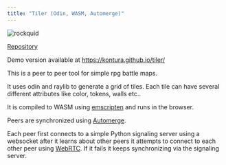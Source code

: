 ```yaml
---
title: "Tiler (Odin, WASM, Automerge)"
---
```


![rockquid](/tiler.png)

[Repository](https://github.com/kontura/tiler)

Demo version available at https://kontura.github.io/tiler/

This is a peer to peer tool for simple rpg battle maps.

It uses odin and raylib to generate a grid of tiles. Each tile can have several different attributes like color, tokens, walls etc..

It is compiled to WASM using [emscripten](https://emscripten.org/) and runs in the browser.

Peers are synchronized using [Automerge](https://automerge.org/).

Each peer first connects to a simple Python signaling server using a websocket after it learns about other peers it attempts
to connect to each other peer using [WebRTC](https://webrtc.org/). If it fails it keeps synchronizing via the signaling server.
